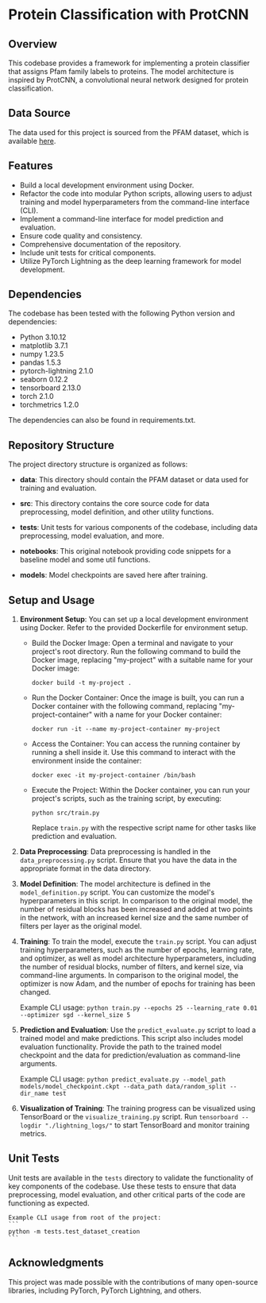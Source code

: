 # Protein Classification with ProtCNN

## Overview

This codebase provides a framework for implementing a protein classifier that assigns Pfam family labels to proteins. The model architecture is inspired by ProtCNN, a convolutional neural network designed for protein classification.

## Data Source

The data used for this project is sourced from the PFAM dataset, which is available [here](https://www.kaggle.com/datasets/googleai/pfam-seed-random-split/).

## Features

- Build a local development environment using Docker.
- Refactor the code into modular Python scripts, allowing users to adjust training and model hyperparameters from the command-line interface (CLI).
- Implement a command-line interface for model prediction and evaluation.
- Ensure code quality and consistency.
- Comprehensive documentation of the repository.
- Include unit tests for critical components.
- Utilize PyTorch Lightning as the deep learning framework for model development.

## Dependencies

The codebase has been tested with the following Python version and dependencies:

- Python 3.10.12
- matplotlib 3.7.1
- numpy 1.23.5
- pandas 1.5.3
- pytorch-lightning 2.1.0
- seaborn 0.12.2
- tensorboard 2.13.0
- torch 2.1.0
- torchmetrics 1.2.0

The dependencies can also be found in requirements.txt.

## Repository Structure

The project directory structure is organized as follows:

- **data**: This directory should contain the PFAM dataset or data used for training and evaluation.

- **src**: This directory contains the core source code for data preprocessing, model definition, and other utility functions.

- **tests**: Unit tests for various components of the codebase, including data preprocessing, model evaluation, and more.

- **notebooks**: This original notebook providing code snippets for a baseline model and some util functions.

- **models**: Model checkpoints are saved here after training.

## Setup and Usage

1. **Environment Setup**: You can set up a local development environment using Docker. Refer to the provided Dockerfile for environment setup.

   - Build the Docker Image: Open a terminal and navigate to your project's root directory. Run the following command to build the Docker image, replacing "my-project" with a suitable name for your Docker image:
    
        ```
        docker build -t my-project .
        ```

   - Run the Docker Container: Once the image is built, you can run a Docker container with the following command, replacing "my-project-container" with a name for your Docker container:

        ```
        docker run -it --name my-project-container my-project
        ```

   - Access the Container: You can access the running container by running a shell inside it. Use this command to interact with the environment inside the container:

        ```
        docker exec -it my-project-container /bin/bash
        ```

   - Execute the Project: Within the Docker container, you can run your project's scripts, such as the training script, by executing:

        ```
        python src/train.py
        ```

     Replace `train.py` with the respective script name for other tasks like prediction and evaluation.

2. **Data Preprocessing**: Data preprocessing is handled in the `data_preprocessing.py` script. Ensure that you have the data in the appropriate format in the data directory.

3. **Model Definition**: The model architecture is defined in the `model_definition.py` script. You can customize the model's hyperparameters in this script. In comparison to the original model, the number of residual blocks has been increased and added at two points in the network, with an increased kernel size and the same number of filters per layer as the original model.

4. **Training**: To train the model, execute the `train.py` script. You can adjust training hyperparameters, such as the number of epochs, learning rate, and optimizer, as well as model architecture hyperparameters, including the number of residual blocks, number of filters, and kernel size, via command-line arguments. In comparison to the original model, the optimizer is now Adam, and the number of epochs for training has been changed.

    Example CLI usage:
       ```
       python train.py --epochs 25 --learning_rate 0.01 --optimizer sgd --kernel_size 5
       ```

5. **Prediction and Evaluation**: Use the `predict_evaluate.py` script to load a trained model and make predictions. This script also includes model evaluation functionality. Provide the path to the trained model checkpoint and the data for prediction/evaluation as command-line arguments.

    Example CLI usage:
       ```
       python predict_evaluate.py --model_path models/model_checkpoint.ckpt --data_path data/random_split --dir_name test
       ```

6. **Visualization of Training**: The training progress can be visualized using TensorBoard or the `visualize_training.py` script. Run `tensorboard --logdir "./lightning_logs/"` to start TensorBoard and monitor training metrics.

## Unit Tests

Unit tests are available in the `tests` directory to validate the functionality of key components of the codebase. Use these tests to ensure that data preprocessing, model evaluation, and other critical parts of the code are functioning as expected.
    
    Example CLI usage from root of the project:
    ```
    python -m tests.test_dataset_creation
    ```

## Acknowledgments

This project was made possible with the contributions of many open-source libraries, including PyTorch, PyTorch Lightning, and others.